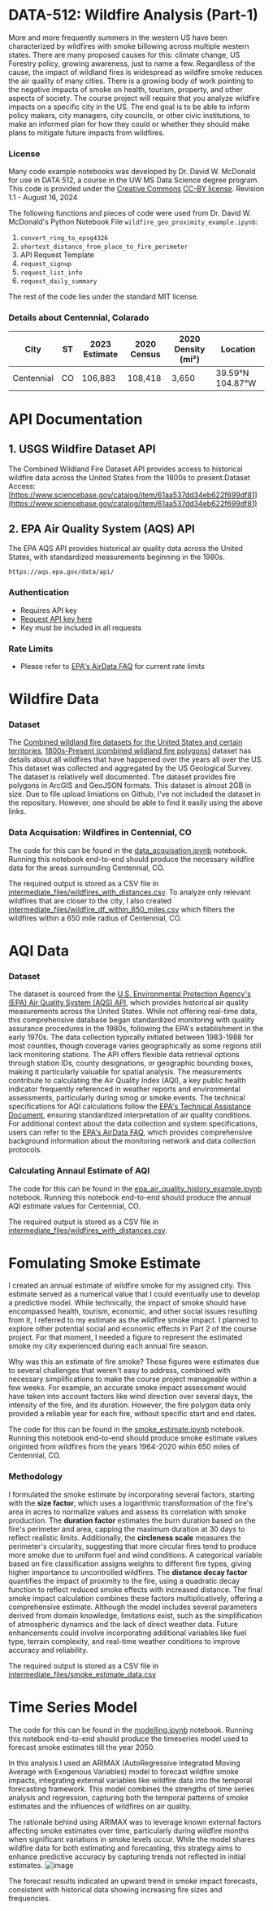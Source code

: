 # DATA-512: Wildfire Analysis (Part-1)

More and more frequently summers in the western US have been characterized by wildfires with smoke billowing across multiple western states. There are many proposed causes for this: climate change, US Forestry policy, growing awareness, just to name a few. Regardless of the cause, the impact of wildland fires is widespread as wildfire smoke reduces the air quality of many cities. There is a growing body of work pointing to the negative impacts of smoke on health, tourism, property, and other aspects of society.
The course project will require that you analyze wildfire impacts on a specific city in the US. The end goal is to be able to inform policy makers, city managers, city councils, or other civic institutions, to make an informed plan for how they could or whether they should make plans to mitigate future impacts from wildfires.

### License

Many code example notebooks was developed by Dr. David W. McDonald for use in DATA 512, a course in the UW MS Data Science degree program. This code is provided under the [Creative Commons](https://creativecommons.org) [CC-BY license](https://creativecommons.org/licenses/by/4.0/). Revision 1.1 - August 16, 2024

The following functions and pieces of code were used from Dr. David W. McDonald's Python Notebook File `wildfire_geo_proximity_example.ipynb`:  
1. `convert_ring_to_epsg4326`
2. `shortest_distance_from_place_to_fire_perimeter`
3.  API Request Template
4. `request_signup`
5. `request_list_info`
6. `request_daily_summary`

The rest of the code lies under the standard MIT license.

### Details about Centennial, Colarado

| City       | ST | 2023 Estimate | 2020 Census | 2020 Density (mi²) | Location         |
|------------|----|---------------|-------------|---------------------|-------------------|
| Centennial | CO | 106,883       | 108,418     | 3,650               | 39.59°N 104.87°W  |

# API Documentation

## 1. USGS Wildfire Dataset API

The Combined Wildland Fire Dataset API provides access to historical wildfire data across the United States from the 1800s to present.Dataset Access: [https://www.sciencebase.gov/catalog/item/61aa537dd34eb622f699df81](https://www.sciencebase.gov/catalog/item/61aa537dd34eb622f699df81)

## 2. EPA Air Quality System (AQS) API
The EPA AQS API provides historical air quality data across the United States, with standardized measurements beginning in the 1980s.

```
https://aqs.epa.gov/data/api/
```

### Authentication
- Requires API key
- [Request API key here](https://aqs.epa.gov/data/api/signup)
- Key must be included in all requests

### Rate Limits
- Please refer to [EPA's AirData FAQ](https://www.epa.gov/outdoor-air-quality-data/frequent-questions-about-airdata) for current rate limits

# Wildfire Data
### Dataset
The [Combined wildland fire datasets for the United States and certain territories](https://www.sciencebase.gov/catalog/item/61aa537dd34eb622f699df81), [1800s-Present (combined wildland fire polygons)](https://www.sciencebase.gov/catalog/item/61aa537dd34eb622f699df81) dataset has details about all wildfires that have happened over the years all over the US. This dataset was collected and aggregated by the US Geological Survey. The dataset is relatively well documented. The dataset provides fire polygons in ArcGIS and GeoJSON formats. 
This dataset is almost 2GB in size. Due to file upload limiations on Github, I've not included the dataset in the repository. However, one should be able to find it easily using the above links.

### Data Acquisation: Wildfires in Centennial, CO
The code for this can be found in the [data_acquisation.ipynb](data_acquisation.ipynb) notebook. Running this notebook end-to-end should produce the necessary wildfire data for the areas surrounding Centennial, CO. 

The required output is stored as a CSV file in [intermediate_files/wildfires_with_distances.csv](intermediate_files/wildfires_with_distances.csv). 
To analyze only relevant wildfires that are closer to the city, I also created [intermediate_files/wildfire_df_within_650_miles.csv](intermediate_files/wildfire_df_within_650_miles.csv) which filters the wildfires within a 650 mile radius of Centennial, CO. 

# AQI Data
### Dataset
The dataset is sourced from the [U.S. Environmental Protection Agency's (EPA) Air Quality System (AQS) API](https://aqs.epa.gov/aqsweb/documents/data_api.html), which provides historical air quality measurements across the United States. While not offering real-time data, this comprehensive database began standardized monitoring with quality assurance procedures in the 1980s, following the EPA's establishment in the early 1970s. The data collection typically initiated between 1983-1988 for most counties, though coverage varies geographically as some regions still lack monitoring stations. The API offers flexible data retrieval options through station IDs, county designations, or geographic bounding boxes, making it particularly valuable for spatial analysis. The measurements contribute to calculating the Air Quality Index (AQI), a key public health indicator frequently referenced in weather reports and environmental assessments, particularly during smog or smoke events. The technical specifications for AQI calculations follow the [EPA's Technical Assistance Document](https://www.airnow.gov/sites/default/files/2020-05/aqi-technical-assistance-document-sept2018.pdf), ensuring standardized interpretation of air quality conditions. For additional context about the data collection and system specifications, users can refer to the [EPA's AirData FAQ](https://www.epa.gov/outdoor-air-quality-data/frequent-questions-about-airdata), which provides comprehensive background information about the monitoring network and data collection protocols.

### Calculating Annaul Estimate of AQI
The code for this can be found in the [epa_air_quality_history_example.ipynb](epa_air_quality_history_example.ipynb) notebook. Running this notebook end-to-end should produce the annual AQI estimate values for Centennial, CO.

The required output is stored as a CSV file in [intermediate_files/wildfires_with_distances.csv](intermediate_files/wildfires_with_distances.csv).

# Fomulating Smoke Estimate

I created an annual estimate of wildfire smoke for my assigned city. This estimate served as a numerical value that I could eventually use to develop a predictive model. While technically, the impact of smoke should have encompassed health, tourism, economic, and other social issues resulting from it, I referred to my estimate as the wildfire smoke impact. I planned to explore other potential social and economic effects in Part 2 of the course project. For that moment, I needed a figure to represent the estimated smoke my city experienced during each annual fire season.

Why was this an estimate of fire smoke? These figures were estimates due to several challenges that weren't easy to address, combined with necessary simplifications to make the course project manageable within a few weeks. For example, an accurate smoke impact assessment would have taken into account factors like wind direction over several days, the intensity of the fire, and its duration. However, the fire polygon data only provided a reliable year for each fire, without specific start and end dates.

The code for this can be found in the [smoke_estimate.ipynb](smoke_estimate.ipynb) notebook. Running this notebook end-to-end should produce smoke estimate values originted from wildfires from the years 1964-2020 wihin 650 miles of Centennial, CO.

### Methodology
I formulated the smoke estimate by incorporating several factors, starting with the **size factor**, which uses a logarithmic transformation of the fire's area in acres to normalize values and assess its correlation with smoke production. The **duration factor** estimates the burn duration based on the fire's perimeter and area, capping the maximum duration at 30 days to reflect realistic limits. Additionally, the **circleness scale** measures the perimeter's circularity, suggesting that more circular fires tend to produce more smoke due to uniform fuel and wind conditions. A categorical variable based on fire classification assigns weights to different fire types, giving higher importance to uncontrolled wildfires. The **distance decay factor** quantifies the impact of proximity to the fire, using a quadratic decay function to reflect reduced smoke effects with increased distance. The final smoke impact calculation combines these factors multiplicatively, offering a comprehensive estimate. Although the model includes several parameters derived from domain knowledge, limitations exist, such as the simplification of atmospheric dynamics and the lack of direct weather data. Future enhancements could involve incorporating additional variables like fuel type, terrain complexity, and real-time weather conditions to improve accuracy and reliability.

The required output is stored as a CSV file in [intermediate_files/smoke_estimate_data.csv](intermediate_files/smoke_estimate_data.csv)

# Time Series Model

The code for this can be found in the [modelling.ipynb](modelling.ipynb) notebook. Running this notebook end-to-end should produce the timeseries model used to forecast smoke estimates till the year 2050. 

In this analysis I used an ARIMAX (AutoRegressive Integrated Moving Average with Exogenous Variables) model to forecast wildfire smoke impacts, integrating external variables like wildfire data into the temporal forecasting framework. This model combines the strengths of time series analysis and regression, capturing both the temporal patterns of smoke estimates and the influences of wildfires on air quality.

The rationale behind using ARIMAX was to leverage known external factors affecting smoke estimates over time, particularly during wildfire months when significant variations in smoke levels occur. While the model shares wildfire data for both estimating and forecasting, this strategy aims to enhance predictive accuracy by capturing trends not reflected in initial estimates.
![image](https://github.com/user-attachments/assets/649703ed-6f71-4e76-9c3c-e3ff8158e3eb)

The forecast results indicated an upward trend in smoke impact forecasts, consistent with historical data showing increasing fire sizes and frequencies.





